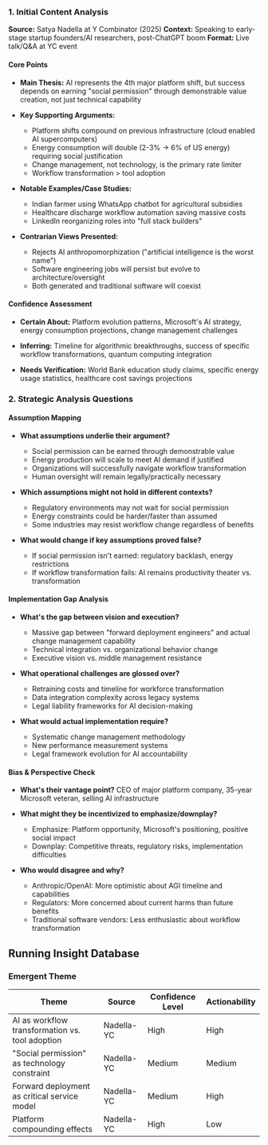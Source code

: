 ### 1. Initial Content Analysis
**Source:** Satya Nadella at Y Combinator (2025) 
**Context:** Speaking to early-stage startup founders/AI researchers, post-ChatGPT boom
**Format:** Live talk/Q&A at YC event

#### Core Points
- **Main Thesis:** AI represents the 4th major platform shift, but success depends on earning "social permission" through demonstrable value creation, not just technical capability

- **Key Supporting Arguments:**
    - Platform shifts compound on previous infrastructure (cloud enabled AI supercomputers)
    - Energy consumption will double (2-3% → 6% of US energy) requiring social justification
    - Change management, not technology, is the primary rate limiter
    - Workflow transformation > tool adoption

- **Notable Examples/Case Studies:**
    - Indian farmer using WhatsApp chatbot for agricultural subsidies
    - Healthcare discharge workflow automation saving massive costs
    - LinkedIn reorganizing roles into "full stack builders"

- **Contrarian Views Presented:**
    - Rejects AI anthropomorphization ("artificial intelligence is the worst name")
    - Software engineering jobs will persist but evolve to architecture/oversight
    - Both generated and traditional software will coexist

#### Confidence Assessment
- **Certain About:** Platform evolution patterns, Microsoft's AI strategy, energy consumption projections, change management challenges

- **Inferring:** Timeline for algorithmic breakthroughs, success of specific workflow transformations, quantum computing integration

- **Needs Verification:** World Bank education study claims, specific energy usage statistics, healthcare cost savings projections

### 2. Strategic Analysis Questions
#### Assumption Mapping
- **What assumptions underlie their argument?**
    - Social permission can be earned through demonstrable value
    - Energy production will scale to meet AI demand if justified
    - Organizations will successfully navigate workflow transformation
    - Human oversight will remain legally/practically necessary

- **Which assumptions might not hold in different contexts?**
    - Regulatory environments may not wait for social permission
    - Energy constraints could be harder/faster than assumed
    - Some industries may resist workflow change regardless of benefits

- **What would change if key assumptions proved false?**
    - If social permission isn't earned: regulatory backlash, energy restrictions
    - If workflow transformation fails: AI remains productivity theater vs. transformation

#### Implementation Gap Analysis
- **What's the gap between vision and execution?**
    - Massive gap between "forward deployment engineers" and actual change management capability
    - Technical integration vs. organizational behavior change
    - Executive vision vs. middle management resistance

- **What operational challenges are glossed over?**
    - Retraining costs and timeline for workforce transformation
    - Data integration complexity across legacy systems
    - Legal liability frameworks for AI decision-making

- **What would actual implementation require?**
    - Systematic change management methodology
    - New performance measurement systems
    - Legal framework evolution for AI accountability

#### Bias & Perspective Check
- **What's their vantage point?** CEO of major platform company, 35-year Microsoft veteran, selling AI infrastructure

- **What might they be incentivized to emphasize/downplay?**
    - Emphasize: Platform opportunity, Microsoft's positioning, positive social impact
    - Downplay: Competitive threats, regulatory risks, implementation difficulties

- **Who would disagree and why?**
    - Anthropic/OpenAI: More optimistic about AGI timeline and capabilities
    - Regulators: More concerned about current harms than future benefits
    - Traditional software vendors: Less enthusiastic about workflow transformation

## Running Insight Database

### Emergent Theme

| Theme                                           | Source     | Confidence Level | Actionability |
| ----------------------------------------------- | ---------- | ---------------- | ------------- |
| AI as workflow transformation vs. tool adoption | Nadella-YC | High             | High          |
| "Social permission" as technology constraint    | Nadella-YC | Medium           | Medium        |
| Forward deployment as critical service model    | Nadella-YC | Medium           | High          |
| Platform compounding effects                    | Nadella-YC | High             | Low           |
